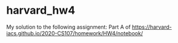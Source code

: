 # harvard_hw4
My solution to the following assignment:
Part A of https://harvard-iacs.github.io/2020-CS107/homework/HW4/notebook/
